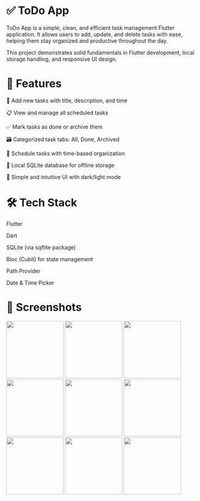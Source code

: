 # ✅ ToDo App
ToDo App is a simple, clean, and efficient task management Flutter application. It allows users to add, update, and delete tasks with ease, helping them stay organized and productive throughout the day.

This project demonstrates solid fundamentals in Flutter development, local storage handling, and responsive UI design.

# 🚀 Features
📝 Add new tasks with title, description, and time

📋 View and manage all scheduled tasks

✅ Mark tasks as done or archive them

🗃️ Categorized task tabs: All, Done, Archived

📅 Schedule tasks with time-based organization

💾 Local SQLite database for offline storage

🎯 Simple and intuitive UI with dark/light mode

# 🛠 Tech Stack
Flutter

Dart

SQLite (via sqflite package)

Bloc (Cubit) for state management

Path Provider

Date & Time Picker

# 📱 Screenshots
<div>
  <img src="https://github.com/user-attachments/assets/db92015c-d1bd-48bd-ba51-30eef83909c1" width="150">
  <img src="https://github.com/user-attachments/assets/8d02d529-5013-48fd-9333-3d37972b69b9" width="150">
  <img src="https://github.com/user-attachments/assets/dbf94691-6afd-4b87-bef5-b6b97e0959c7" width="150">
  <img src="https://github.com/user-attachments/assets/32d05516-c80f-45c5-b474-b4674e309f26" width="150">
  <img src="https://github.com/user-attachments/assets/ba6f4e6b-e174-46f8-a77a-58e6a1f5934e" width="150">
  <img src="https://github.com/user-attachments/assets/2a6ff30a-202b-4a4c-ad00-0ef8aacffe9b" width="150">
  <img src="https://github.com/user-attachments/assets/5479b438-56a9-4ea8-82c0-c30afaf557f5" width="150">
  <img src="https://github.com/user-attachments/assets/8f072daf-5b3d-4543-9fa7-c90c8b920e09" width="150">
  <img src="https://github.com/user-attachments/assets/14dc454d-4b35-47be-baaa-33bad9c034b1" width="150">
</div>


